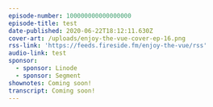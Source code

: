 ```yaml
---
episode-number: 100000000000000000
episode-title: test
date-published: 2020-06-22T18:12:11.630Z
cover-art: /uploads/enjoy-the-vue-cover-ep-16.png
rss-link: 'https://feeds.fireside.fm/enjoy-the-vue/rss'
audio-link: test
sponsor:
  - sponsor: Linode
  - sponsor: Segment
shownotes: Coming soon!
transcript: Coming soon!
---
```


